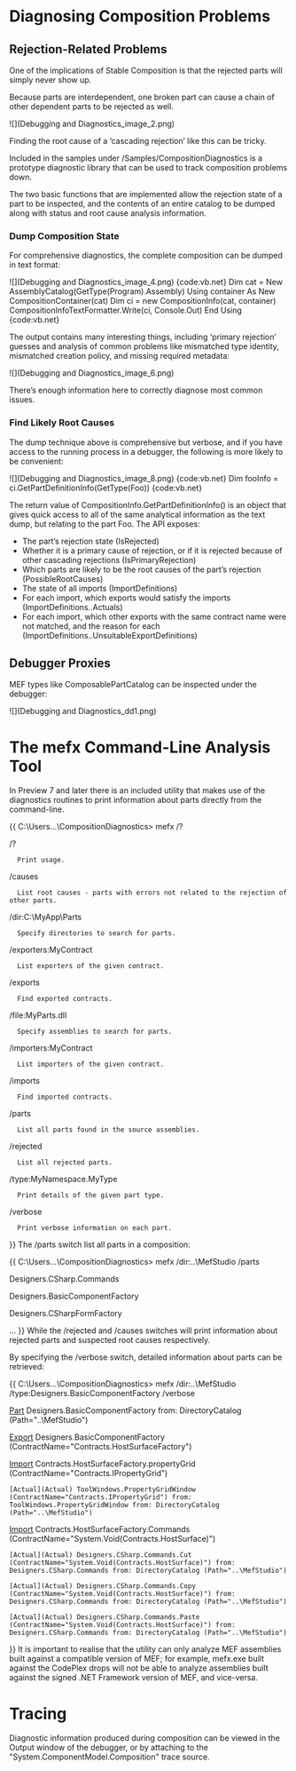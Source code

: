 # Diagnosing Composition Problems
## Rejection-Related Problems

One of the implications of Stable Composition is that the rejected parts will simply never show up.

Because parts are interdependent, one broken part can cause a chain of other dependent parts to be rejected as well.

![](Debugging and Diagnostics_image_2.png)

Finding the root cause of a ‘cascading rejection’ like this can be tricky.

Included in the samples under /Samples/CompositionDiagnostics is a prototype diagnostic library that can be used to track composition problems down.

The two basic functions that are implemented allow the rejection state of a part to be inspected, and the contents of an entire catalog to be dumped along with status and root cause analysis information.

### Dump Composition State

For comprehensive diagnostics, the complete composition can be dumped in text format:

![](Debugging and Diagnostics_image_4.png)
{code:vb.net}
Dim cat = New AssemblyCatalog(GetType(Program).Assembly)
Using container As New CompositionContainer(cat)
  Dim ci = new CompositionInfo(cat, container)
  CompositionInfoTextFormatter.Write(ci, Console.Out)
End Using
{code:vb.net}

The output contains many interesting things, including ‘primary rejection’ guesses and analysis of common problems like mismatched type identity, mismatched creation policy, and missing required metadata:

![](Debugging and Diagnostics_image_6.png)

There’s enough information here to correctly diagnose most common issues.

### Find Likely Root Causes

The dump technique above is comprehensive but verbose, and if you have access to the running process in a debugger, the following is more likely to be convenient:

![](Debugging and Diagnostics_image_8.png)
{code:vb.net}
Dim fooInfo = ci.GetPartDefinitionInfo(GetType(Foo))
{code:vb.net}

The return value of CompositionInfo.GetPartDefinitionInfo() is an object that gives quick access to all of the same analytical information as the text dump, but relating to the part Foo. The API exposes:

 * The part’s rejection state (IsRejected) 
 * Whether it is a primary cause of rejection, or if it is rejected because of other cascading rejections (IsPrimaryRejection) 
 * Which parts are likely to be the root causes of the part’s rejection (PossibleRootCauses) 
 * The state of all imports (ImportDefinitions) 
 * For each import, which exports would satisfy the imports (ImportDefinitions..Actuals) 
 * For each import, which other exports with the same contract name were not matched, and the reason for each (ImportDefinitions..UnsuitableExportDefinitions)

## Debugger Proxies

MEF types like ComposablePartCatalog can be inspected under the debugger: 

![](Debugging and Diagnostics_dd1.png)

# The mefx Command-Line Analysis Tool

In Preview 7 and later there is an included utility that makes use of the diagnostics routines to print information about parts directly from the command-line.

{{
C:\Users\...\CompositionDiagnostics> mefx /?

  /?

      Print usage.

  /causes

      List root causes - parts with errors not related to the rejection of other parts.

  /dir:C:\MyApp\Parts

      Specify directories to search for parts.

  /exporters:MyContract

      List exporters of the given contract.

  /exports

      Find exported contracts.

  /file:MyParts.dll

      Specify assemblies to search for parts.

  /importers:MyContract

      List importers of the given contract.

  /imports

      Find imported contracts.

  /parts

      List all parts found in the source assemblies.

  /rejected

      List all rejected parts.

  /type:MyNamespace.MyType

      Print details of the given part type.

  /verbose

      Print verbose information on each part.
}}
The /parts switch list all parts in a composition:

{{
C:\Users\...\CompositionDiagnostics> mefx /dir:..\MefStudio /parts

Designers.CSharp.Commands

Designers.BasicComponentFactory

Designers.CSharpFormFactory

...
}}
While the /rejected and /causes switches will print information about rejected parts and suspected root causes respectively.

By specifying the /verbose switch, detailed information about parts can be retrieved:

{{
C:\Users\...\CompositionDiagnostics> mefx /dir:..\MefStudio /type:Designers.BasicComponentFactory /verbose

[Part](Part) Designers.BasicComponentFactory from: DirectoryCatalog (Path="..\MefStudio")

  [Export](Export) Designers.BasicComponentFactory (ContractName="Contracts.HostSurfaceFactory")

  [Import](Import) Contracts.HostSurfaceFactory.propertyGrid (ContractName="Contracts.IPropertyGrid")

    [Actual](Actual) ToolWindows.PropertyGridWindow (ContractName="Contracts.IPropertyGrid") from: ToolWindows.PropertyGridWindow from: DirectoryCatalog (Path="..\MefStudio")

  [Import](Import) Contracts.HostSurfaceFactory.Commands (ContractName="System.Void(Contracts.HostSurface)")

    [Actual](Actual) Designers.CSharp.Commands.Cut (ContractName="System.Void(Contracts.HostSurface)") from: Designers.CSharp.Commands from: DirectoryCatalog (Path="..\MefStudio")

    [Actual](Actual) Designers.CSharp.Commands.Copy (ContractName="System.Void(Contracts.HostSurface)") from: Designers.CSharp.Commands from: DirectoryCatalog (Path="..\MefStudio")

    [Actual](Actual) Designers.CSharp.Commands.Paste (ContractName="System.Void(Contracts.HostSurface)") from: Designers.CSharp.Commands from: DirectoryCatalog (Path="..\MefStudio")
}}
It is important to realise that the utility can only analyze MEF assemblies built against a compatible version of MEF; for example, mefx.exe built against the CodePlex drops will not be able to analyze assemblies built against the signed .NET Framework version of MEF, and vice-versa.

# Tracing

Diagnostic information produced during composition can be viewed in the Output window of the debugger, or by attaching to the "System.ComponentModel.Composition" trace source.